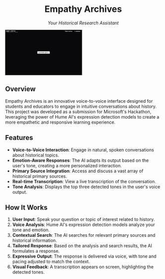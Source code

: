 <div align="center">
  <h1>Empathy Archives</h1>
  <p><em>Your Historical Research Assistant</em></p>
</div>

![Empathy Archives Demo](public/empathyarchives.gif)

## Overview

Empathy Archives is an innovative voice-to-voice interface designed for students and educators to engage in intuitive conversations about history. This project was developed as a submission for Microsoft's Hackathon, leveraging the power of Hume AI's expression detection models to create a more empathetic and responsive learning experience.

## Features

- **Voice-to-Voice Interaction**: Engage in natural, spoken conversations about historical topics.
- **Emotion-Aware Responses**: The AI adapts its output based on the user's tone, creating a more personalized interaction.
- **Primary Source Integration**: Access and discuss a vast array of historical primary sources.
- **Real-time Transcription**: View a live transcription of the conversation.
- **Tone Analysis**: Displays the top three detected tones in the user's voice output.

## How It Works

1. **User Input**: Speak your question or topic of interest related to history.
2. **Voice Analysis**: Hume AI's expression detection models analyze your tone and emotion.
3. **Contextual Search**: The AI searches for relevant primary sources and historical information.
4. **Tailored Response**: Based on the analysis and search results, the AI formulates a response.
5. **Expressive Output**: The response is delivered via voice, with tone and pacing adjusted to match the context.
6. **Visual Feedback**: A transcription appears on screen, highlighting the detected tones.

